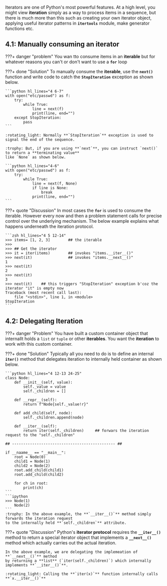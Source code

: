 
Iterators are one of Python's most powerful features. 
At a high level, you might view **iteration** simply as a way to process items in a sequence,
but there is much more than this such as creating your own iterator object, applying useful
iterator patterns in **`itertools`** module, make generator functions etc.

## 4.1: Manually consuming an iterator

???+ danger "problem"
    You wan tto consume items in an **iterable** but for whatever reasons you can't
    or don't want to use a **`for`** loop

???+ done "Solution"
    To manually consume the **iterable**, use the **`next()`** function and write
    code to catch the **`StopIteration`** exception as shown below.

    ```python hl_lines="4 6-7"
    with open("etc/passwd") as f:
        try:
            while True:
                line = next(f)
                print(line, end="")
        except StopIteration:
            pass
    ```
    
    :rotating_light: Normally **`StopIteration`** exception is used to signal the end of the sequence.
    
    :trophy: But, if you are using **`next`**, you can instruct `next()` to return a **terminating value**
    like `None` as shown below.

    ```python hl_lines="4-6"
    with open("etc/passwd") as f:
        try:
            while True:
                line = next(f, None)
                if line is None:
                    break
                print(line, end="")
    ```

???+ quote "Discussion"
    In most cases the **`for`** is used to consume the iterable.
    However every now and then a problem statement calls for precise control over
    the underlying mechanism. The below example explains what happens underneath 
    the iteration protocol.

    ```zsh hl_lines="4 5 12-14"
    >>> items= [1, 2, 3]        ## the iterable
    >>> 
    >>> ## Get the iterator
    >>> it = iter(items)        ## invokes "items.__iter__()"
    >>> next(it)                ## invokes "items.__next__()"
    1
    >>> next(it)
    2
    >>> next(it)
    3
    >>> next(it)    ## this triggers "StopIteration" exception b'coz the iterator "it" is empty now
    Traceback (most recent call last):
        file "<stdin>", line 1, in <module>
    StopIteration
    ```

## 4.2: Delegating Iteration

???+ danger "Problem"
    You have built a custom container object that internallt holds a `list` or `tuple` 
    or other **iterables**. You want the **iteration** to work with this custom container.

???+ done "Solution"
    Typically all you need to do is to define an internal **`iter()`** method that delegates iteration
    to internally held container as shown below.

    ```python hl_lines="4 12-13 24-25"
    class Node:
        def __init__(self, value):
            self._value = value
            self._children = []

        def __repr__(self):
            return f"Node{self._value!r}"

        def add_child(self, node):
            self._children.append(node)

        def __iter__(self):
            return iter(self._children)     ## forwars the iteration request to the "self._children" 
    
    ## ---------------------------------------------- ##

    if __naame__ == "__main__":
        root = Node(0)
        child1 = Node(1)
        child2 = Node(2)
        root.add_child(child1)
        root.add_child(child2)

        for ch in root:
            print(ch)
    ```
    ```ipython
    >>> Node(1)
        Node(2)
    ```
    :trophy: In the above example, the **`__iter__()`** method simply forwards the iteration request
    to the internally held **`self._children`** attribute.

???+ quote "Discussion"
    Python's **iterator protocol** requires the **`__iter__()`** method to return a special 
    iterator object that implements a **`__next__()`** method which actually carries out 
    the actual iteration.

    In the above example, we are delegating the implemeation of **`__next__()`** method 
    by returning a **list** (`iter(self._children)`) which internally implements **`__iter__()`**.

    :rotating_light: Calling the **`iter(x)`** function internally calls **`x.__iter__()`**
